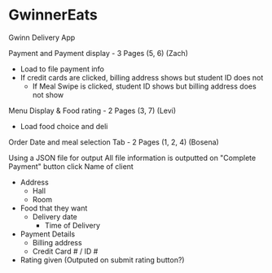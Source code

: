 # GwinnerEats
Gwinn Delivery App


Payment and Payment display - 3 Pages (5, 6) (Zach)
- Load to file payment info
- If credit cards are clicked, billing address shows but student ID does not
  - If Meal Swipe is clicked, student ID shows but billing address does not show

Menu Display & Food rating - 2 Pages (3, 7) (Levi)
- Load food choice and deli

Order Date and meal selection Tab - 2 Pages (1, 2, 4) (Bosena)


Using a JSON file for output
All file information is outputted on "Complete Payment" button click
Name of client
  - Address
    - Hall
    - Room
  - Food that they want
    - Delivery date
      - Time of Delivery
  - Payment Details
    - Billing address
    - Credit Card # / ID #
  - Rating given  (Outputed on submit rating button?)
